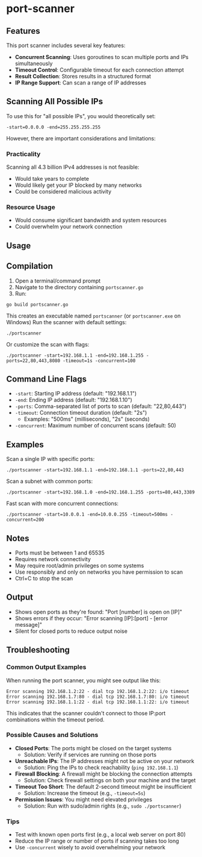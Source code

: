 # port-scanner

## Features

This port scanner includes several key features:

- **Concurrent Scanning**: Uses goroutines to scan multiple ports and IPs simultaneously
- **Timeout Control**: Configurable timeout for each connection attempt
- **Result Collection**: Stores results in a structured format
- **IP Range Support**: Can scan a range of IP addresses

## Scanning All Possible IPs

To use this for "all possible IPs", you would theoretically set:
```
-start=0.0.0.0 -end=255.255.255.255
```

However, there are important considerations and limitations:

### Practicality
Scanning all 4.3 billion IPv4 addresses is not feasible:
- Would take years to complete
- Would likely get your IP blocked by many networks
- Could be considered malicious activity

### Resource Usage
- Would consume significant bandwidth and system resources
- Could overwhelm your network connection

## Usage
## Compilation

1. Open a terminal/command prompt
2. Navigate to the directory containing `portscanner.go`
3. Run:
```
go build portscanner.go
```
This creates an executable named `portscanner` (or `portscanner.exe` on Windows)
Run the scanner with default settings:
```
./portscanner
```

Or customize the scan with flags:
```
./portscanner -start=192.168.1.1 -end=192.168.1.255 -ports=22,80,443,8080 -timeout=1s -concurrent=100
```

## Command Line Flags

- `-start`: Starting IP address (default: "192.168.1.1")
- `-end`: Ending IP address (default: "192.168.1.10")
- `-ports`: Comma-separated list of ports to scan (default: "22,80,443")
- `-timeout`: Connection timeout duration (default: "2s")
  - Examples: "500ms" (milliseconds), "2s" (seconds)
- `-concurrent`: Maximum number of concurrent scans (default: 50)

## Examples

Scan a single IP with specific ports:
```
./portscanner -start=192.168.1.1 -end=192.168.1.1 -ports=22,80,443
```

Scan a subnet with common ports:
```
./portscanner -start=192.168.1.0 -end=192.168.1.255 -ports=80,443,3389
```

Fast scan with more concurrent connections:
```
./portscanner -start=10.0.0.1 -end=10.0.0.255 -timeout=500ms -concurrent=200
```

## Notes

- Ports must be between 1 and 65535
- Requires network connectivity
- May require root/admin privileges on some systems
- Use responsibly and only on networks you have permission to scan
- Ctrl+C to stop the scan

## Output

- Shows open ports as they're found: "Port [number] is open on [IP]"
- Shows errors if they occur: "Error scanning [IP]:[port] - [error message]"
- Silent for closed ports to reduce output noise

## Troubleshooting

### Common Output Examples

When running the port scanner, you might see output like this:
```
Error scanning 192.168.1.2:22 - dial tcp 192.168.1.2:22: i/o timeout
Error scanning 192.168.1.7:80 - dial tcp 192.168.1.7:80: i/o timeout
Error scanning 192.168.1.1:22 - dial tcp 192.168.1.1:22: i/o timeout
```
This indicates that the scanner couldn't connect to those IP:port combinations within the timeout period.

### Possible Causes and Solutions

- **Closed Ports**: The ports might be closed on the target systems
  - Solution: Verify if services are running on those ports
- **Unreachable IPs**: The IP addresses might not be active on your network
  - Solution: Ping the IPs to check reachability (`ping 192.168.1.1`)
- **Firewall Blocking**: A firewall might be blocking the connection attempts
  - Solution: Check firewall settings on both your machine and the target
- **Timeout Too Short**: The default 2-second timeout might be insufficient
  - Solution: Increase the timeout (e.g., `-timeout=5s`)
- **Permission Issues**: You might need elevated privileges
  - Solution: Run with sudo/admin rights (e.g., `sudo ./portscanner`)

### Tips
- Test with known open ports first (e.g., a local web server on port 80)
- Reduce the IP range or number of ports if scanning takes too long
- Use `-concurrent` wisely to avoid overwhelming your network